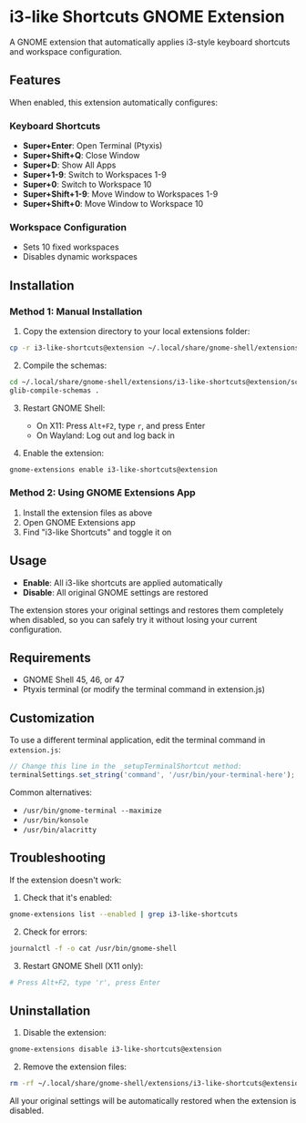# i3-like Shortcuts GNOME Extension

A GNOME extension that automatically applies i3-style keyboard shortcuts and workspace configuration.

## Features

When enabled, this extension automatically configures:

### Keyboard Shortcuts
- **Super+Enter**: Open Terminal (Ptyxis)
- **Super+Shift+Q**: Close Window
- **Super+D**: Show All Apps
- **Super+1-9**: Switch to Workspaces 1-9
- **Super+0**: Switch to Workspace 10
- **Super+Shift+1-9**: Move Window to Workspaces 1-9
- **Super+Shift+0**: Move Window to Workspace 10

### Workspace Configuration
- Sets 10 fixed workspaces
- Disables dynamic workspaces

## Installation

### Method 1: Manual Installation

1. Copy the extension directory to your local extensions folder:
```bash
cp -r i3-like-shortcuts@extension ~/.local/share/gnome-shell/extensions/
```

2. Compile the schemas:
```bash
cd ~/.local/share/gnome-shell/extensions/i3-like-shortcuts@extension/schemas
glib-compile-schemas .
```

3. Restart GNOME Shell:
   - On X11: Press `Alt+F2`, type `r`, and press Enter
   - On Wayland: Log out and log back in

4. Enable the extension:
```bash
gnome-extensions enable i3-like-shortcuts@extension
```

### Method 2: Using GNOME Extensions App

1. Install the extension files as above
2. Open GNOME Extensions app
3. Find "i3-like Shortcuts" and toggle it on

## Usage

- **Enable**: All i3-like shortcuts are applied automatically
- **Disable**: All original GNOME settings are restored

The extension stores your original settings and restores them completely when disabled, so you can safely try it without losing your current configuration.

## Requirements

- GNOME Shell 45, 46, or 47
- Ptyxis terminal (or modify the terminal command in extension.js)

## Customization

To use a different terminal application, edit the terminal command in `extension.js`:

```javascript
// Change this line in the _setupTerminalShortcut method:
terminalSettings.set_string('command', '/usr/bin/your-terminal-here');
```

Common alternatives:
- `/usr/bin/gnome-terminal --maximize`
- `/usr/bin/konsole`
- `/usr/bin/alacritty`

## Troubleshooting

If the extension doesn't work:

1. Check that it's enabled:
```bash
gnome-extensions list --enabled | grep i3-like-shortcuts
```

2. Check for errors:
```bash
journalctl -f -o cat /usr/bin/gnome-shell
```

3. Restart GNOME Shell (X11 only):
```bash
# Press Alt+F2, type 'r', press Enter
```

## Uninstallation

1. Disable the extension:
```bash
gnome-extensions disable i3-like-shortcuts@extension
```

2. Remove the extension files:
```bash
rm -rf ~/.local/share/gnome-shell/extensions/i3-like-shortcuts@extension
```

All your original settings will be automatically restored when the extension is disabled.